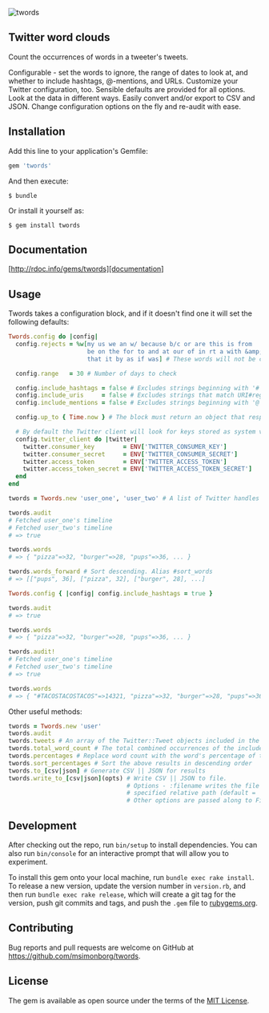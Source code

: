 ![twords](http://msimonborg.com/twords/twords.png)

## Twitter word clouds

Count the occurrences of words in a tweeter's tweets.

Configurable - set the words to ignore, the range of dates to look at, and whether to include hashtags, @-mentions, and URLs. Customize your Twitter configuration, too. Sensible defaults are provided for all options. Look at the data in different ways. Easily convert and/or export to CSV and JSON. Change configuration options on the fly and re-audit with ease.

## Installation

Add this line to your application's Gemfile:

```ruby
gem 'twords'
```

And then execute:

    $ bundle

Or install it yourself as:

    $ gem install twords

## Documentation

[http://rdoc.info/gems/twords][documentation]

[documentation]: http://rdoc.info/gems/twords

## Usage

Twords takes a configuration block, and if it doesn't find one it will set the following defaults:

```ruby
Twords.config do |config|
  config.rejects = %w[my us we an w/ because b/c or are this is from
                      be on the for to and at our of in rt a with &amp;
                      that it by as if was] # These words will not be counted

  config.range   = 30 # Number of days to check

  config.include_hashtags = false # Excludes strings beginning with '#'
  config.include_uris     = false # Excludes strings that match URI#regexp
  config.include_mentions = false # Excludes strings beginning with '@'

  config.up_to { Time.now } # The block must return an object that responds to #to_time. The time is lazy evaluated and the range is counted backward from here.

  # By default the Twitter client will look for keys stored as system variables by the names listed below. Feel free to change the configuration, but never hard code the keys.
  config.twitter_client do |twitter|
    twitter.consumer_key        = ENV['TWITTER_CONSUMER_KEY']
    twitter.consumer_secret     = ENV['TWITTER_CONSUMER_SECRET']
    twitter.access_token        = ENV['TWITTER_ACCESS_TOKEN']
    twitter.access_token_secret = ENV['TWITTER_ACCESS_TOKEN_SECRET']
  end
end

twords = Twords.new 'user_one', 'user_two' # A list of Twitter handles to include in the count.

twords.audit
# Fetched user_one's timeline
# Fetched user_two's timeline
# => true

twords.words
# => { "pizza"=>32, "burger"=>28, "pups"=>36, ... }

twords.words_forward # Sort descending. Alias #sort_words
# => [["pups", 36], ["pizza", 32], ["burger", 28], ...]

Twords.config { |config| config.include_hashtags = true }

twords.audit
# => true

twords.words
# => { "pizza"=>32, "burger"=>28, "pups"=>36, ... }

twords.audit!
# Fetched user_one's timeline
# Fetched user_two's timeline
# => true

twords.words
# => { "#TACOSTACOSTACOS"=>14321, "pizza"=>32, "burger"=>28, "pups"=>36, ... }
```

Other useful methods:

```ruby
twords = Twords.new 'user'
twords.audit
twords.tweets # An array of the Twitter::Tweet objects included in the count
twords.total_word_count # The total combined occurrences of the included words
twords.percentages # Replace word count with the word's percentage of total words
twords.sort_percentages # Sort the above results in descending order
twords.to_[csv|json] # Generate CSV || JSON for results
twords.write_to_[csv|json](opts) # Write CSV || JSON to file.
                                 # Options - :filename writes the file to the 
                                 # specified relative path (default = 'twords_report.[csv|json]').
                                 # Other options are passed along to File#open

```
## Development

After checking out the repo, run `bin/setup` to install dependencies. You can also run `bin/console` for an interactive prompt that will allow you to experiment.

To install this gem onto your local machine, run `bundle exec rake install`. To release a new version, update the version number in `version.rb`, and then run `bundle exec rake release`, which will create a git tag for the version, push git commits and tags, and push the `.gem` file to [rubygems.org](https://rubygems.org).

## Contributing

Bug reports and pull requests are welcome on GitHub at https://github.com/msimonborg/twords.


## License

The gem is available as open source under the terms of the [MIT License](http://opensource.org/licenses/MIT).
